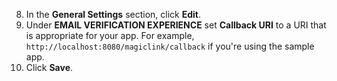 8. In the **General Settings** section, click **Edit**.
9. Under **EMAIL VERIFICATION EXPERIENCE** set **Callback URI** to a URI that is appropriate for your app. For example, `http://localhost:8080/magiclink/callback` if you're using the sample app.
10. Click **Save**.
